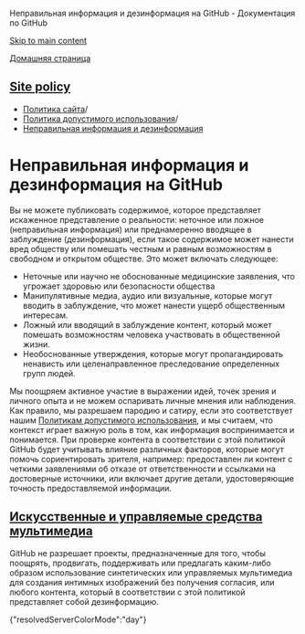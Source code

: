 Неправильная информация и дезинформация на GitHub - Документация по GitHub

[Skip to main content](#main-content)

[Домашняя страница](/ru)

[Site policy](/ru/site-policy)
----------

* [Политика сайта](/ru/site-policy)/
* [Политика допустимого использования](/ru/site-policy/acceptable-use-policies)/
* [Неправильная информация и дезинформация](/ru/site-policy/acceptable-use-policies/github-misinformation-and-disinformation)

Неправильная информация и дезинформация на GitHub
==========

Вы не можете публиковать содержимое, которое представляет искаженное представление о реальности: неточное или ложное (неправильная информация) или преднамеренно вводящее в заблуждение (дезинформация), если такое содержимое может нанести вред обществу или помешать честным и равным возможностям в свободном и открытом обществе. Это может включать следующее:

* Неточные или научно не обоснованные медицинские заявления, что угрожает здоровью или безопасности общества
* Манипулятивные медиа, аудио или визуальные, которые могут вводить в заблуждение, что может нанести ущерб общественным интересам.
* Ложный или вводящий в заблуждение контент, который может помешать возможностям человека участвовать в общественной жизни.
* Необоснованные утверждения, которые могут пропагандировать ненависть или целенаправленное преследование определенных групп людей.

Мы поощряем активное участие в выражении идей, точек зрения и личного опыта и не можем оспаривать личные мнения или наблюдения. Как правило, мы разрешаем пародию и сатиру, если это соответствует нашим [Политикам допустимого использования](/ru/site-policy/acceptable-use-policies/github-acceptable-use-policies), и мы считаем, что контекст играет важную роль в том, как информация воспринимается и понимается. При проверке контента в соответствии с этой политикой GitHub будет учитывать влияние различных факторов, которые могут помочь сориентировать зрителя, например: предоставлен ли контент с четкими заявлениями об отказе от ответственности и ссылками на достоверные источники, или включает другие детали, удостоверяющие точность предоставляемой информации.

[Искусственные и управляемые средства мультимедиа](#искусственные-и-управляемые-средства-мультимедиа)
----------

GitHub не разрешает проекты, предназначенные для того, чтобы поощрять, продвигать, поддерживать или предлагать каким-либо образом использование синтетических или управляемых мультимедиа для создания интимных изображений без получения согласия, или любого контента, который в соответствии с этой политикой представляет собой дезинформацию.

{"resolvedServerColorMode":"day"}
